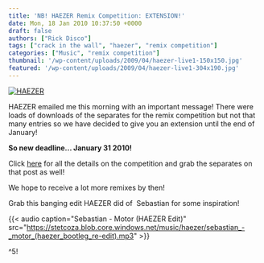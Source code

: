 ```yaml
---
title: 'NB! HAEZER Remix Competition: EXTENSION!'
date: Mon, 18 Jan 2010 10:37:50 +0000
draft: false
authors: ["Rick Disco"]
tags: ["crack in the wall", "haezer", "remix competition"]
categories: ["Music", "remix competition"]
thumbnail: '/wp-content/uploads/2009/04/haezer-live1-150x150.jpg'
featured: '/wp-content/uploads/2009/04/haezer-live1-304x190.jpg'
---
```


[![](/wp-content/uploads/2009/04/haezer-live1.jpg "HAEZER")](/wp-content/uploads/2009/04/haezer-live1.jpg)

HAEZER emailed me this morning with an important message! There were loads of downloads of the separates for the remix competition but not that many entries so we have decided to give you an extension until the end of January!

**So new deadline... January 31 2010!**

Click [here](/2009/12/04/remix-competition-haezer-crack-in-the-wall/ "HAEZER Remix Comepetition") for all the details on the competition and grab the separates on that post as well!

We hope to receive a lot more remixes by then!

Grab this banging edit HAEZER did of  Sebastian for some inspiration!

{{< audio
    caption="Sebastian - Motor (HAEZER Edit)"
    src="https://stetcoza.blob.core.windows.net/music/haezer/sebastian_-_motor_(haezer_bootleg_re-edit).mp3" >}}

^5!

